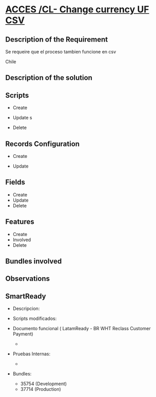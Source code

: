 # [ACCES /CL-  Change currency UF CSV](https://docs.google.com/document/d/1CMGQxfk_lk7Q7p5gNY0_5bHEaCxUI3JtsoOpovF0Q3o/edit)


## Description of the Requirement

Se requeire que el proceso tambien funcione en csv

Chile

## Description of the solution


## Scripts
+ Create

+ Update
 s

+ Delete


## Records Configuration
+ Create
    
+ Update
    

## Fields
+ Create
+ Update 
+ Delete

## Features
+ Create
+ Involved
+ Delete

## Bundles involved


## Observations
 

## SmartReady

+ Descripcion:

    

+ Scripts modificados:

   

+ Documento funcional ( LatamReady - BR WHT Reclass Customer Payment)

    + []()

+ Pruebas Internas:

    + []()
+ Bundles:

    + 35754 (Development)
    + 37714 (Production)























